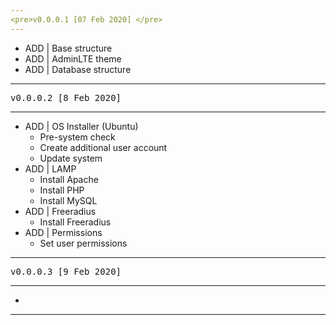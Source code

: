 ```yaml
---
<pre>v0.0.0.1 [07 Feb 2020] </pre>
---
```

* ADD | Base structure
* ADD | AdminLTE theme
* ADD | Database structure
---
<pre>v0.0.0.2 [8 Feb 2020]</pre>
---
* ADD | OS Installer (Ubuntu)
    * Pre-system check
    * Create additional user account
    * Update system
* ADD | LAMP
    * Install Apache
    * Install PHP
    * Install MySQL
* ADD | Freeradius
    * Install Freeradius
* ADD | Permissions
    * Set user permissions
---
<pre>v0.0.0.3 [9 Feb 2020]</pre>
---
*
---